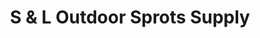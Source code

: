 ---
title: "S & L Outdoor Sprots Supply"
url: /sparta/s-und-l-outdoor-sprots-supply/
shop: Outdoor
---